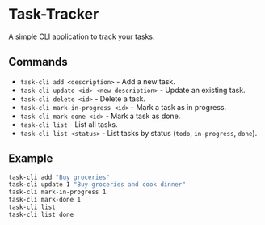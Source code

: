 # Task-Tracker

A simple CLI application to track your tasks.

## Commands

- `task-cli add <description>` - Add a new task.
- `task-cli update <id> <new description>` - Update an existing task.
- `task-cli delete <id>` - Delete a task.
- `task-cli mark-in-progress <id>` - Mark a task as in progress.
- `task-cli mark-done <id>` - Mark a task as done.
- `task-cli list` - List all tasks.
- `task-cli list <status>` - List tasks by status (`todo`, `in-progress`, `done`).

## Example

```bash
task-cli add "Buy groceries"
task-cli update 1 "Buy groceries and cook dinner"
task-cli mark-in-progress 1
task-cli mark-done 1
task-cli list
task-cli list done
